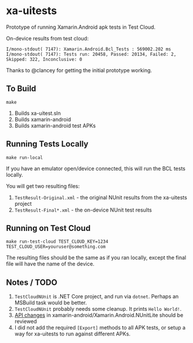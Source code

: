 # xa-uitests
Prototype of running Xamarin.Android apk tests in Test Cloud.

On-device results from test cloud:
```
I/mono-stdout( 7147): Xamarin.Android.Bcl_Tests : 569002.202 ms
I/mono-stdout( 7147): Tests run: 20458, Passed: 20134, Failed: 2, Skipped: 322, Inconclusive: 0
```

Thanks to @clancey for getting the initial prototype working.

## To Build

    make

1. Builds xa-uitest.sln
1. Builds xamarin-android
1. Builds xamarin-android test APKs

## Running Tests Locally

    make run-local

If you have an emulator open/device connected, this will run the BCL tests locally.

You will get two resulting files:

1. `TestResult-Original.xml` - the original NUnit results from the xa-uitests project
1. `TestResult-Final*.xml` - the on-device NUnit test results

## Running on Test Cloud

    make run-test-cloud TEST_CLOUD_KEY=1234 TEST_CLOUD_USER=youruser@something.com

The resulting files should be the same as if you ran locally, except the final file will have the name of the device.

## Notes / TODO

1. `TestCloudNUnit` is .NET Core project, and run via `dotnet`. Perhaps an MSBuild task would be better.
1. `TestCloudNUnit` probably needs some cleanup. It prints `Hello World!`.
1. [API changes](https://github.com/xamarin/xamarin-android/compare/master...jonathanpeppers:uitest-support) in xamarin-android/Xamarin.Android.NUnitLite should be reviewed
1. I did not add the required `[Export]` methods to all APK tests, or setup a way for xa-uitests to run against different APKs.

